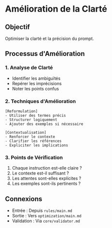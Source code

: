 # Amélioration de la Clarté

## Objectif
Optimiser la clarté et la précision du prompt.

## Processus d'Amélioration

### 1. Analyse de Clarté
- Identifier les ambiguïtés
- Repérer les imprécisions
- Noter les points confus

### 2. Techniques d'Amélioration
```clarity
[Reformulation]
- Utiliser des termes précis
- Structurer logiquement
- Ajouter des exemples si nécessaire

[Contextualisation]
- Renforcer le contexte
- Clarifier les références
- Expliciter les implications
```

### 3. Points de Vérification
1. Chaque instruction est-elle claire ?
2. Le contexte est-il suffisant ?
3. Les attentes sont-elles explicites ?
4. Les exemples sont-ils pertinents ?

## Connexions
- Entrée : Depuis `rules/main.md`
- Sortie : Vers `optimization/main.md`
- Validation : Via `core/validator.md`
